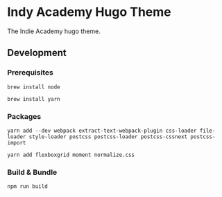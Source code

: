 # Indy Academy Hugo Theme
The Indie Academy hugo theme.

## Development

### Prerequisites

```brew install node```

```brew install yarn```

### Packages

```yarn add --dev webpack extract-text-webpack-plugin css-loader file-loader style-loader postcss postcss-loader postcss-cssnext postcss-import```

```yarn add flexboxgrid moment normalize.css```

### Build & Bundle

```npm run build```